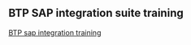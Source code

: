 ## BTP SAP integration suite training 

[BTP sap integration training](https://sapintegrationsuitecourse.teachable.com/)
